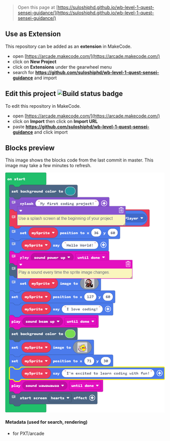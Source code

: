  


> Open this page at [https://suloshiphd.github.io/wb-level-1-quest-sensei-guidance/](https://suloshiphd.github.io/wb-level-1-quest-sensei-guidance/)

## Use as Extension

This repository can be added as an **extension** in MakeCode.

* open [https://arcade.makecode.com/](https://arcade.makecode.com/)
* click on **New Project**
* click on **Extensions** under the gearwheel menu
* search for **https://github.com/suloshiphd/wb-level-1-quest-sensei-guidance** and import

## Edit this project ![Build status badge](https://github.com/suloshiphd/wb-level-1-quest-sensei-guidance/workflows/MakeCode/badge.svg)

To edit this repository in MakeCode.

* open [https://arcade.makecode.com/](https://arcade.makecode.com/)
* click on **Import** then click on **Import URL**
* paste **https://github.com/suloshiphd/wb-level-1-quest-sensei-guidance** and click import

## Blocks preview

This image shows the blocks code from the last commit in master.
This image may take a few minutes to refresh.

![A rendered view of the blocks](https://github.com/suloshiphd/wb-level-1-quest-sensei-guidance/raw/master/.github/makecode/blocks.png)

#### Metadata (used for search, rendering)

* for PXT/arcade
<script src="https://makecode.com/gh-pages-embed.js"></script><script>makeCodeRender("{{ site.makecode.home_url }}", "{{ site.github.owner_name }}/{{ site.github.repository_name }}");</script>
